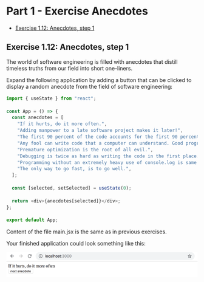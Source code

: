 # Part 1 - Exercise Anecdotes

- [Exercise 1.12: Anecdotes, step 1](#step-1)

## <a id="step-1"></a> Exercise 1.12: Anecdotes, step 1

The world of software engineering is filled with anecdotes that distill timeless truths from our field into short one-liners.

Expand the following application by adding a button that can be clicked to display a random anecdote from the field of software engineering:

```js
import { useState } from "react";

const App = () => {
  const anecdotes = [
    "If it hurts, do it more often.",
    "Adding manpower to a late software project makes it later!",
    "The first 90 percent of the code accounts for the first 90 percent of the development time...The remaining 10 percent of the code accounts for the other 90 percent of the development time.",
    "Any fool can write code that a computer can understand. Good programmers write code that humans can understand.",
    "Premature optimization is the root of all evil.",
    "Debugging is twice as hard as writing the code in the first place. Therefore, if you write the code as cleverly as possible, you are, by definition, not smart enough to debug it.",
    "Programming without an extremely heavy use of console.log is same as if a doctor would refuse to use x-rays or blood tests when diagnosing patients.",
    "The only way to go fast, is to go well.",
  ];

  const [selected, setSelected] = useState(0);

  return <div>{anecdotes[selected]}</div>;
};

export default App;
```

Content of the file main.jsx is the same as in previous exercises.

Your finished application could look something like this:

![Final application](./docs/anecdotes-final-application.png)
